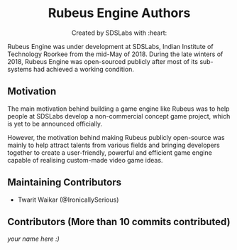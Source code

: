 <p>
<h1 align=center><strong>Rubeus Engine Authors</strong></h1>
<p/>

<p align=center>
Created by SDSLabs with :heart:
</p>
Rubeus Engine was under development at SDSLabs, Indian Institute of Technology Roorkee
from the mid-May of 2018. During the late winters of 2018, Rubeus Engine was open-sourced
publicly after most of its sub-systems had achieved a working condition.

## Motivation
The main motivation behind building a game engine like Rubeus was to help people at
SDSLabs develop a non-commercial concept game project, which is yet to be announced
officially.

However, the motivation behind making Rubeus publicly open-source was mainly to help
attract talents from various fields and bringing developers together to create a user-friendly, powerful and efficient game engine capable of realising custom-made video game ideas.

## Maintaining Contributors
* Twarit Waikar (@IronicallySerious)

## Contributors (More than 10 commits contributed)
_your name here :)_
